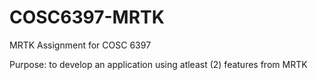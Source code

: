 # COSC6397-MRTK
MRTK Assignment for COSC 6397

Purpose: to develop an application using atleast (2) features from MRTK